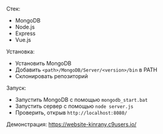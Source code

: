 Стек:

 - MongoDB
 - Node.js
 - Express
 - Vue.js

Установка:

 - Установить MongoDB
 - Добавить `<path>/MongoDB/Server/<version>/bin` в PATH
 - Склонировать репозиторий

Запуск:

 - Запустить MongoDB с помощью `mongodb_start.bat`
 - Запустить сервер с помощью `node server.js`
 - Проверить, открыв `http://localhost:8080/`

Демонстрация: https://website-kinrany.c9users.io/
